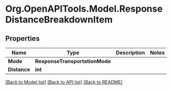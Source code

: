 
# Org.OpenAPITools.Model.ResponseDistanceBreakdownItem

## Properties

Name | Type | Description | Notes
------------ | ------------- | ------------- | -------------
**Mode** | **ResponseTransportationMode** |  | 
**Distance** | **int** |  | 

[[Back to Model list]](../README.md#documentation-for-models)
[[Back to API list]](../README.md#documentation-for-api-endpoints)
[[Back to README]](../README.md)

